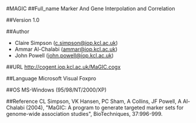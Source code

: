 #MAGIC
##Full_name
Marker And Gene Interpolation and Correlation

##Version
1.0

##Author
* Claire Simpson (c.simpson@iop.kcl.ac.uk)
* Ammar Al-Chalabi (ammar@iop.kcl.ac.uk)
* John Powell (john.powell@iop.kcl.ac.uk)

##URL
http://cogent.iop.kcl.ac.uk/MaGIC.cogx

##Language
Microsoft Visual Foxpro

##OS
MS-Windows (95/98/NT/2000/XP)

##Reference
CL Simpson, VK Hansen, PC Sham, A Collins, JF Powell, A Al-Chalabi (2004), "MaGIC: A program to generate targeted marker sets for genome-wide association studies", BioTechniques, 37:996-999.

